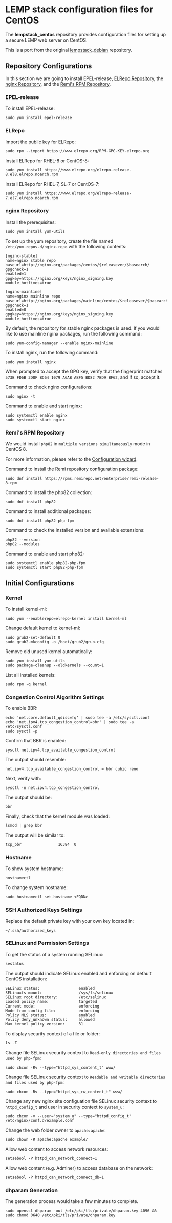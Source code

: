 # LEMP stack configuration files for CentOS

The **lempstack_centos** repository provides configuration files for setting up a secure LEMP web server on CentOS.

This is a port from the original [lempstack_debian](https://github.com/dommyet/lempstack_debian) repository.

## Repository Configurations

In this section we are going to install EPEL-release, [ELRepo Repository](http://elrepo.org/tiki/tiki-index.php), the [nginx Repository](http://nginx.org/en/linux_packages.html#RHEL-CentOS), and the [Remi's RPM Repository](https://rpms.remirepo.net/).

### EPEL-release

To install EPEL-release:

```
sudo yum install epel-release
```

### ELRepo

Import the public key for ELRepo:

```
sudo rpm --import https://www.elrepo.org/RPM-GPG-KEY-elrepo.org
```

Install ELRepo for RHEL-8 or CentOS-8:

```
sudo yum install https://www.elrepo.org/elrepo-release-8.el8.elrepo.noarch.rpm
```

Install ELRepo for RHEL-7, SL-7 or CentOS-7:

```
sudo yum install https://www.elrepo.org/elrepo-release-7.el7.elrepo.noarch.rpm
```

### nginx Repository

Install the prerequisites:

```
sudo yum install yum-utils
```

To set up the yum repository, create the file named  `/etc/yum.repos.d/nginx.repo` with the following contents:

```
[nginx-stable]
name=nginx stable repo
baseurl=http://nginx.org/packages/centos/$releasever/$basearch/
gpgcheck=1
enabled=1
gpgkey=https://nginx.org/keys/nginx_signing.key
module_hotfixes=true

[nginx-mainline]
name=nginx mainline repo
baseurl=http://nginx.org/packages/mainline/centos/$releasever/$basearch/
gpgcheck=1
enabled=0
gpgkey=https://nginx.org/keys/nginx_signing.key
module_hotfixes=true
```

By default, the repository for stable nginx packages is used. If you would like to use mainline nginx packages, run the following command:

```
sudo yum-config-manager --enable nginx-mainline
```

To install nginx, run the following command:

```
sudo yum install nginx
```

When prompted to accept the GPG key, verify that the fingerprint matches `573B FD6B 3D8F BC64 1079 A6AB ABF5 BD82 7BD9 BF62`, and if so, accept it.

Command to check nginx configurations:

```
sudo nginx -t
```

Command to enable and start nginx:

```
sudo systemctl enable nginx
sudo systemctl start nginx
```

### Remi's RPM Repository

We would install  `php82` in  `multiple versions simultaneously` mode in CentOS 8.

For more information, please refer to the [Configuration wizard](https://rpms.remirepo.net/wizard/).

Command to install the Remi repository configuration package:

```
sudo dnf install https://rpms.remirepo.net/enterprise/remi-release-8.rpm
```

Command to install the php82 collection:

```
sudo dnf install php82
```

Command to install additional packages:

```
sudo dnf install php82-php-fpm
```

Command to check the installed version and available extensions:

```
php82 --version
php82 --modules
```

Command to enable and start php82:

```
sudo systemctl enable php82-php-fpm
sudo systemctl start php82-php-fpm
```

## Initial Configurations

### Kernel

To install kernel-ml:

```
sudo yum --enablerepo=elrepo-kernel install kernel-ml
```

Change default kernel to kernel-ml:

```
sudo grub2-set-default 0
sudo grub2-mkconfig -o /boot/grub2/grub.cfg
```

Remove old unused kernel automatically:

```
sudo yum install yum-utils
sudo package-cleanup --oldkernels --count=1
```

List all installed kernels:

```
sudo rpm -q kernel
```

### Congestion Control Algorithm Settings

To enable BBR:

```
echo 'net.core.default_qdisc=fq' | sudo tee -a /etc/sysctl.conf
echo 'net.ipv4.tcp_congestion_control=bbr' | sudo tee -a /etc/sysctl.conf
sudo sysctl -p
```

Confirm that BBR is enabled:

```
sysctl net.ipv4.tcp_available_congestion_control
```

The output should resemble:

```
net.ipv4.tcp_available_congestion_control = bbr cubic reno
```

Next, verify with:

```
sysctl -n net.ipv4.tcp_congestion_control
```

The output should be:

```
bbr
```

Finally, check that the kernel module was loaded:

```
lsmod | grep bbr
```

The output will be similar to:

```
tcp_bbr                16384  0
```

### Hostname

To show system hostname:

```
hostnamectl
```

To change system hostname:

```
sudo hostnamectl set-hostname <FQDN>
```

### SSH Authorized Keys Settings

Replace the default private key with your own key located in:

```
~/.ssh/authorized_keys
```

### SELinux and Permission Settings

To get the status of a system running SELinux:

```
sestatus
```

The output should indicate SELinux enabled and enforcing on default CentOS installation:

```
SELinux status:                 enabled
SELinuxfs mount:                /sys/fs/selinux
SELinux root directory:         /etc/selinux
Loaded policy name:             targeted
Current mode:                   enforcing
Mode from config file:          enforcing
Policy MLS status:              enabled
Policy deny_unknown status:     allowed
Max kernel policy version:      31
```

To display security context of a file or folder:

```
ls -Z
```

Change file SELinux security context to  `Read-only directories and files used by php-fpm`:

```
sudo chcon -Rv --type="httpd_sys_content_t" www/
```

Change file SELinux security context to  `Readable and writable directories and files used by php-fpm`:

```
sudo chcon -Rv --type="httpd_sys_rw_content_t" www/
```

Change any new nginx site configuation file SELinux security context to  `httpd_config_t` and user in security context to  `system_u`:

```
sudo chcon -v --user="system_u" --type="httpd_config_t" /etc/nginx/conf.d/example.conf
```

Change the web folder owner to  `apache:apache`:

```
sudo chown -R apache:apache example/
```

Allow web content to access network resources:

```
setsebool -P httpd_can_network_connect=1
```

Allow web content (e.g. Adminer) to access database on the network:

```
setsebool -P httpd_can_network_connect_db=1
```

### dhparam Generation

The generation process would take a few minutes to complete.

```
sudo openssl dhparam -out /etc/pki/tls/private/dhparam.key 4096 && sudo chmod 0640 /etc/pki/tls/private/dhparam.key
```
